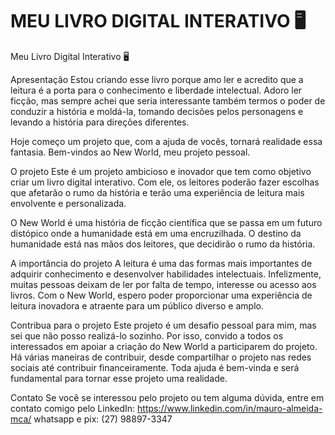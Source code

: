 # MEU LIVRO DIGITAL INTERATIVO :desktop_computer: 

Meu Livro Digital Interativo 🖥️

Apresentação
Estou criando esse livro porque amo ler e acredito que a leitura é a porta para o conhecimento e liberdade intelectual. Adoro ler ficção, mas sempre achei que seria interessante também termos o poder de conduzir a história e moldá-la, tomando decisões pelos personagens e levando a história para direções diferentes.

Hoje começo um projeto que, com a ajuda de vocês, tornará realidade essa fantasia. Bem-vindos ao New World, meu projeto pessoal.

O projeto
Este é um projeto ambicioso e inovador que tem como objetivo criar um livro digital interativo. Com ele, os leitores poderão fazer escolhas que afetarão o rumo da história e terão uma experiência de leitura mais envolvente e personalizada.

O New World é uma história de ficção científica que se passa em um futuro distópico onde a humanidade está em uma encruzilhada. O destino da humanidade está nas mãos dos leitores, que decidirão o rumo da história.

A importância do projeto
A leitura é uma das formas mais importantes de adquirir conhecimento e desenvolver habilidades intelectuais. Infelizmente, muitas pessoas deixam de ler por falta de tempo, interesse ou acesso aos livros. Com o New World, espero poder proporcionar uma experiência de leitura inovadora e atraente para um público diverso e amplo.

Contribua para o projeto
Este projeto é um desafio pessoal para mim, mas sei que não posso realizá-lo sozinho. Por isso, convido a todos os interessados em apoiar a criação do New World a participarem do projeto. Há várias maneiras de contribuir, desde compartilhar o projeto nas redes sociais até contribuir financeiramente. Toda ajuda é bem-vinda e será fundamental para tornar esse projeto uma realidade.

Contato
Se você se interessou pelo projeto ou tem alguma dúvida, entre em contato comigo pelo LinkedIn: https://www.linkedin.com/in/mauro-almeida-mca/
whatsapp e pix: (27) 98897-3347
